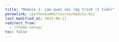 ```yaml
---
title: "Module 1. Làm quen với lập trình (1 tuần)"
permalink: /pythonSummerCourse/module-01/
last_modified_at: 2023-06-11
redirect_from:
  - /theme-setup/
toc: false
---
```

